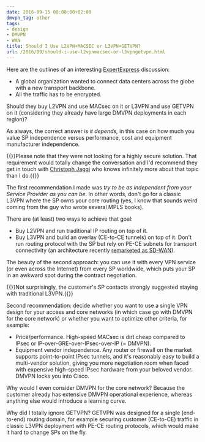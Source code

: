 ```yaml
---
date: 2016-09-15 08:08:00+02:00
dmvpn_tag: other
tags:
- design
- DMVPN
- WAN
title: Should I Use L2VPN+MACSEC or L3VPN+GETVPN?
url: /2016/09/should-i-use-l2vpnmacsec-or-l3vpngetvpn.html
---
```

Here are the outlines of an interesting [ExpertExpress](http://www.ipspace.net/ExpertExpress) discussion:

-   A global organization wanted to connect data centers across the globe with a new transport backbone.
-   All the traffic has to be encrypted.

Should they buy L2VPN and use MACsec on it or L3VPN and use GETVPN on it (considering they already have large DMVPN deployments in each region)?
<!--more-->
As always, the correct answer is *it depends,* in this case on how much you value SP independence versus performance, cost and equipment manufacturer independence.

{{<note warn>}}Please note that they were not looking for a highly secure solution. That requirement would totally change the conversation and I'd recommend they get in touch with [Christoph Jaggi](http://uebermeister.com/about.html) who knows infinitely more about that topic than I do.{{</note>}}

The first recommendation I made was *try to be as independent from your Service Provider as you can be*. In other words, don't go for a classic L3VPN where the SP owns your core routing (yes, I know that sounds weird coming from the guy who wrote several MPLS books).

There are (at least) two ways to achieve that goal:

-   Buy L2VPN and run traditional IP routing on top of it.
-   Buy L3VPN and build an overlay (CE-to-CE tunnels) on top of it. Don't run routing protocol with the SP but rely on PE-CE subnets for transport connectivity (an architecture recently [remarketed as SD-WAN](https://blog.ipspace.net/2015/06/software-defined-wanwell-orchestrated.html)).

The beauty of the second approach: you can use it with every VPN service (or even across the Internet) from every SP worldwide, which puts your SP in an awkward spot during the contract negotiation.

{{<note>}}Not surprisingly, the customer's SP contacts strongly suggested staying with traditional L3VPN.{{</note>}}

Second recommendation: decide whether you want to use a single VPN design for your access and core networks (in which case go with DMVPN for the core network) or whether you want to optimize other criteria, for example:

-   Price/performance. High-speed MACsec is dirt cheap compared to IPsec or IP-over-GRE-over-IPsec-over-IP (= DMVPN).
-   Equipment vendor independence. Any router or firewall on the market supports point-to-point IPsec tunnels, and it's reasonably easy to build a multi-vendor solution, giving you more negotiation room when faced with expensive high-speed IPsec hardware from your beloved vendor. DMVPN locks you into Cisco.

Why would I even consider DMVPN for the core network? Because the customer already has extensive DMVPN operational experience, whereas anything else would introduce a learning curve.

Why did I totally ignore GETVPN? GETVPN was designed for a single (end-to-end) routing domain, for example securing customer (CE-to-CE) traffic in classic L3VPN deployment with PE-CE routing protocols, which would make it hard to change SPs on the fly.
